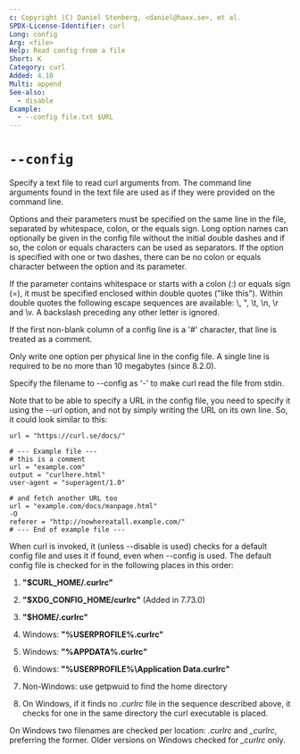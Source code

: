```yaml
---
c: Copyright (C) Daniel Stenberg, <daniel@haxx.se>, et al.
SPDX-License-Identifier: curl
Long: config
Arg: <file>
Help: Read config from a file
Short: K
Category: curl
Added: 4.10
Multi: append
See-also:
  - disable
Example:
  - --config file.txt $URL
---
```


# `--config`

Specify a text file to read curl arguments from. The command line arguments
found in the text file are used as if they were provided on the command
line.

Options and their parameters must be specified on the same line in the file,
separated by whitespace, colon, or the equals sign. Long option names can
optionally be given in the config file without the initial double dashes and
if so, the colon or equals characters can be used as separators. If the option
is specified with one or two dashes, there can be no colon or equals character
between the option and its parameter.

If the parameter contains whitespace or starts with a colon (:) or equals sign
(=), it must be specified enclosed within double quotes ("like this"). Within
double quotes the following escape sequences are available: \\, \", \t, \n, \r
and \v. A backslash preceding any other letter is ignored.

If the first non-blank column of a config line is a '#' character, that line
is treated as a comment.

Only write one option per physical line in the config file. A single line is
required to be no more than 10 megabytes (since 8.2.0).

Specify the filename to --config as '-' to make curl read the file from stdin.

Note that to be able to specify a URL in the config file, you need to specify
it using the --url option, and not by simply writing the URL on its own
line. So, it could look similar to this:

    url = "https://curl.se/docs/"

    # --- Example file ---
    # this is a comment
    url = "example.com"
    output = "curlhere.html"
    user-agent = "superagent/1.0"

    # and fetch another URL too
    url = "example.com/docs/manpage.html"
    -O
    referer = "http://nowhereatall.example.com/"
    # --- End of example file ---

When curl is invoked, it (unless --disable is used) checks for a default
config file and uses it if found, even when --config is used. The default
config file is checked for in the following places in this order:

1) **"$CURL_HOME/.curlrc"**

2) **"$XDG_CONFIG_HOME/curlrc"** (Added in 7.73.0)

3) **"$HOME/.curlrc"**

4) Windows: **"%USERPROFILE%\.curlrc"**

5) Windows: **"%APPDATA%\.curlrc"**

6) Windows: **"%USERPROFILE%\Application Data\.curlrc"**

7) Non-Windows: use getpwuid to find the home directory

8) On Windows, if it finds no *.curlrc* file in the sequence described above, it
checks for one in the same directory the curl executable is placed.

On Windows two filenames are checked per location: *.curlrc* and *_curlrc*,
preferring the former. Older versions on Windows checked for *_curlrc* only.
